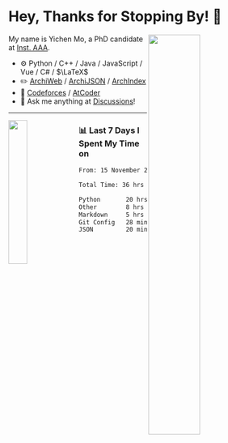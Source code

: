 # Hey, Thanks for Stopping By! 🦭

<picture>
    <source media="(prefers-color-scheme: dark)" srcset="https://github-readme-stats.vercel.app/api?username=amomorning&show_icons=true&theme=noctis_minimus&hide=issues">
    <img align="right" width="45%" src="https://github-readme-stats.vercel.app/api?username=amomorning&show_icons=true&theme=graywhite&hide=issues">
</picture>


My name is Yichen Mo, a PhD candidate at [Inst. AAA](https://archialgo.com).

-   :gear: Python / C++ / Java / JavaScript / Vue / C# / $\LaTeX$ 
-   :pencil2: [ArchiWeb](https://web.archialgo.com) / [ArchiJSON](https://www.food4rhino.com/en/app/archijson) / [ArchIndex](https://index.archialgo.com/) 
-   :abacus: [Codeforces](https://codeforces.com/profile/LaPluma) / [AtCoder](https://atcoder.jp/users/amomorning)
-   :thought_balloon: Ask me anything at [Discussions](https://github.com/amomorning/amomorning/discussions/new)!


---

<picture>
    <source media="(prefers-color-scheme: dark)" srcset="https://github-readme-stats.vercel.app/api/top-langs/?username=amomorning&hide=Mathematica&theme=noctis_minimus">
    <img align="left" width="27%" src="https://github-readme-stats.vercel.app/api/top-langs/?username=amomorning&hide=Mathematica&theme=graywhite">
</picture>

  
### 📊 Last 7 Days I Spent My Time on

<!--START_SECTION:waka-->

```txt
From: 15 November 2023 - To: 22 November 2023

Total Time: 36 hrs 5 mins

Python       20 hrs 56 mins  ██████████████▓░░░░░░░░░░   58.03 %
Other        8 hrs 48 mins   ██████░░░░░░░░░░░░░░░░░░░   24.43 %
Markdown     5 hrs 10 mins   ███▓░░░░░░░░░░░░░░░░░░░░░   14.34 %
Git Config   28 mins         ▒░░░░░░░░░░░░░░░░░░░░░░░░   01.32 %
JSON         20 mins         ▒░░░░░░░░░░░░░░░░░░░░░░░░   00.93 %
```

<!--END_SECTION:waka-->　　
